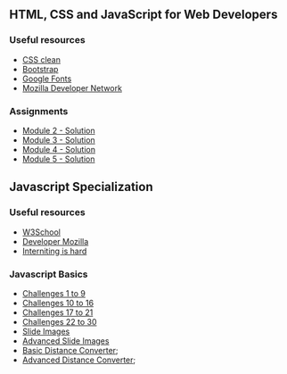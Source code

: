 ## HTML, CSS and JavaScript for Web Developers

### Useful resources

- [CSS clean](https://www.cleancss.com/css-beautify/)
- [Bootstrap](https://getbootstrap.com/docs/5.1/getting-started/introduction/)
- [Google Fonts](https://fonts.google.com)
- [Mozilla Developer Network](https://developer.mozilla.org/en-US/docs/Learn/)

### Assignments

- [Module 2 - Solution](https://ylruiz.github.io/coursera/html-css-js/mod2_solution/index.html)
- [Module 3 - Solution](https://ylruiz.github.io/coursera/html-css-js/mod3_solution/index.html)
- [Module 4 - Solution](https://ylruiz.github.io/coursera/html-css-js/mod4_solution/index.html)
- [Module 5 - Solution](https://ylruiz.github.io/coursera/html-css-js/mod5_solution/index.html)

## Javascript Specialization

### Useful resources

- [W3School](https://www.w3schools.com)
- [Developer Mozilla](https://developer.mozilla.org/en-US/)
- [Interniting is hard](https://www.internetingishard.com)

### Javascript Basics
- [Challenges 1 to 9](https://ylruiz.github.io/coursera/javascript_specialization/javascript_basics/challenges/challenges_1_to_9.html)
- [Challenges 10 to 16](https://ylruiz.github.io/coursera/javascript_specialization/javascript_basics/challenges/challenges_10_to_16.html)
- [Challenges 17 to 21](https://ylruiz.github.io/coursera/javascript_specialization/javascript_basics/challenges/challenges_17_to_21.html)
- [Challenges 22 to 30](https://ylruiz.github.io/coursera/javascript_specialization/javascript_basics/challenges/challenges_22_to_30.html)
- [Slide Images](https://ylruiz.github.io/coursera/javascript_specialization/javascript_basics/m3.1/index.html)
- [Advanced Slide Images](https://ylruiz.github.io/coursera/javascript_specialization/javascript_basics/m3.2/index.html)
- [Basic Distance Converter](https://ylruiz.github.io/coursera/javascript_specialization/javascript_basics/m4.1/index.html);
- [Advanced Distance Converter](https://ylruiz.github.io/coursera/javascript_specialization/javascript_basics/m4.2/index.html);